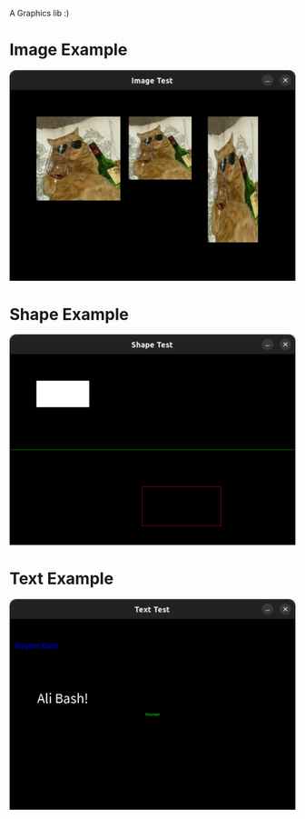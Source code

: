A Graphics lib :)

# Image Example
![Image Example](assets/screenshots/screenshot1.png?raw=true "Image example")

# Shape Example
![Shape Example](assets/screenshots/screenshot2.png?raw=true "Shape example")

# Text Example
![Text Example](assets/screenshots/screenshot3.png?raw=true "Text example")